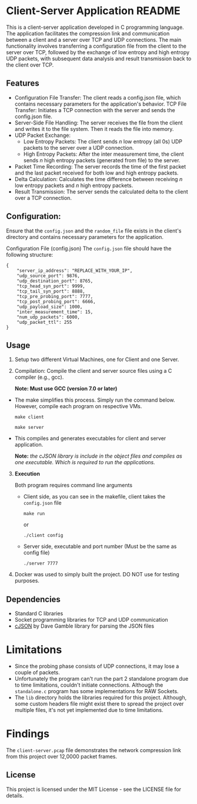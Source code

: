 # Client-Server Application README
This is a client-server application developed in C programming language. The application facilitates the compression link and communication between a client and a server over TCP and UDP connections. The main functionality involves transferring a configuration file from the client to the server over TCP, followed by the exchange of low entropy and high entropy UDP packets, with subsequent data analysis and result transmission back to the client over TCP.

## Features
- Configuration File Transfer: The client reads a config.json file, which contains necessary parameters for the application's behavior.
TCP File Transfer: Initiates a TCP connection with the server and sends the config.json file.
- Server-Side File Handling: The server receives the file from the client and writes it to the file system. Then it reads the file into memory.
- UDP Packet Exchange:
	- Low Entropy Packets: The client sends *n* low entropy (all 0s) UDP packets to the server over a UDP connection.
	- High Entropy Packets: After the inter measurement time, the client sends *n* high entropy packets (generated from file) to the server.
- Packet Time Recording: The server records the time of the first packet and the last packet received for both low and high entropy packets.
- Delta Calculation: Calculates the time difference between receiving *n* low entropy packets and *n* high entropy packets.
- Result Transmission: The server sends the calculated delta to the client over a TCP connection.

## Configuration:
Ensure that the `config.json` and the `random_file` file exists in the client's directory and contains necessary parameters for the application.

Configuration File (config.json)
The `config.json` file should have the following structure:

```
{
    "server_ip_address": "REPLACE_WITH_YOUR_IP",
    "udp_source_port": 9876,
    "udp_destination_port": 8765,
    "tcp_head_syn_port": 9999,
    "tcp_tail_syn_port": 8888,
    "tcp_pre_probing_port": 7777,
    "tcp_post_probing_port": 6666,
    "udp_payload_size": 1000,
    "inter_measurement_time": 15,
    "num_udp_packets": 6000,
    "udp_packet_ttl": 255
}
```

## Usage
1. Setup two different Virtual Machines, one for Client and one Server.
2. Compilation: Compile the client and server source files using a C compiler (e.g., gcc).
	
	**Note: Must use GCC (version 7.0 or later)**

- The make simplifies this process. Simply run the command below. However, compile each program on respective VMs.
	```
	make client
	```
	```
	make server
	```
- This compiles and generates executables for client and server application. 

	**Note:** *the cJSON library is include in the object files and compiles as one executable. Which is required to run the applications.*

3. **Execution** 

	Both program requires command line arguments

	- Client side, as you can see in the makefile, client takes the `config.json` file
		```
		make run
		```
		or
		```
		./client config
		```

	- Server side, executable and port number (Must be the same as config file)
		```
		./server 7777
		```
4. Docker was used to simply built the project. DO NOT use for testing purposes.

## Dependencies
- Standard C libraries
- Socket programming libraries for TCP and UDP communication
- [cJSON](https://github.com/DaveGamble/cJSON) by Dave Gamble library for parsing the JSON files

# Limitations
- Since the probing phase consists of UDP connections, it may lose a couple of packets.
- Unfortunately the program can't run the part 2 standalone program due to time limitations, couldn't initiate connections. Although the `standalone.c` program has some implementations for RAW Sockets.
- The `lib` directory holds the libraries required for this project. Although, some custom headers file might exist there to spread the project over multiple files, it's not yet implemented due to time limitations.

# Findings 
The `client-server.pcap` file demonstrates the network compression link from this project over 12,0000 packet frames.

## License
This project is licensed under the MIT License - see the LICENSE file for details.
